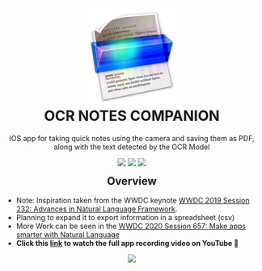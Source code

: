 <p align="center" style="margin-bottom: 0px !important;">
  <img width="200" src="./Icons/iOS/AppIcon.appiconset/prizmo-2-scanning-ocr-speech-2013-05-17-1024.png" alt="App logo" align="center">
</p>
<h1 align="center" style="margin-top: 0px;">OCR NOTES COMPANION</h1>

<p align="center">IOS app for taking quick notes using the camera and saving them as PDF, along with the text detected by the OCR Model</p>

<p align="center">
  <img src="https://i.pinimg.com/originals/e2/a9/14/e2a914b1d0b6c62b1989c674bd4c1efe.jpg" width="250" />
  <img src="https://i.pinimg.com/564x/7b/e6/70/7be670dd3b05828ce5e152ba66bf3565.jpg" width="250" /> 
  <img src="https://i.pinimg.com/originals/ec/19/ac/ec19ac3833df19c8ae266a2126536f73.png" width="250"/>
</p>

<p align="center" style="margin-bottom: 0px !important;">
<h2 align="center" style="margin-top: 0px;">Overview</h2>

- Note: Inspiration taken from the WWDC keynote [WWDC 2019 Session 232: Advances in Natural Language Framework](https://developer.apple.com/videos/play/wwdc2019/232/).
- Planning to expand it to export information in a spreadsheet (csv)
- More Work can be seen in the [WWDC 2020 Session 657: Make apps smarter with Natural Language](https://developer.apple.com/videos/play/wwdc2020/10657)
- **Click this [link](https://www.youtube.com/watch?v=og1rGgQGLB8) to watch the full app recording video on YouTube 🎥**
</p>

<p align = "center">
<img src = "https://j.gifs.com/QnPkLY.gif" width="200"/>
</p>
